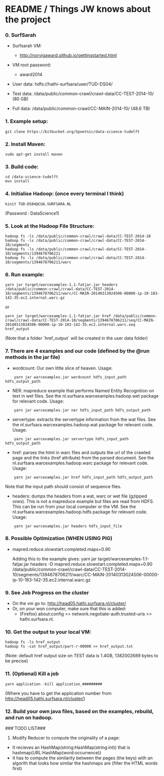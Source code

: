 # README / Things JW knows about the project #

### 0. SurfSarah ###

* Surfsarah VM: 
    * http://norvigaward.github.io/gettingstarted.html

* VM root password: 
    * award2014

* User data: hdfs://hathi-surfsara/user/TUD-DS04/
* Test data: /data/public/common-crawl/crawl-data/CC-TEST-2014-10/ (80 GB)
* Full data: /data/public/common-crawl/CC-MAIN-2014-10/ (48.6 TB)

### 1. Example setup: ###
    git clone https://bitbucket.org/Spoetnic/data-science-tudelft

### 2. Install Maven: ###
    sudo apt-get install maven

### 3. Build code: ###
    cd /data-science-tudelft
    mvn install

### 4. Initialise Hadoop: (once every terminal I think) ###
    kinit TUD-DS04@CUA.SURFSARA.NL  
(Password : DataScience1)

### 5. Look at the Hadoop File Structure: ###
    hadoop fs -ls /data/public/common-crawl/crawl-data/CC-TEST-2014-10
    hadoop fs -ls /data/public/common-crawl/crawl-data/CC-TEST-2014-10/segments
    hadoop fs -ls /data/public/common-crawl/crawl-data/CC-TEST-2014-10/segments/1394678706211
    hadoop fs -ls /data/public/common-crawl/crawl-data/CC-TEST-2014-10/segments/1394678706211/warc


### 6. Run example: ###
    yarn jar target/warcexamples-1.1-fatjar.jar headers /data/public/common-crawl/crawl-data/CC-TEST-2014-10/segments/1394678706211/warc/CC-MAIN-20140313024506-00000-ip-10-183-142-35.ec2.internal.warc.gz

or

    yarn jar target/warcexamples-1.1-fatjar.jar href /data/public/common-crawl/crawl-data/CC-TEST-2014-10/segments/1394678706211/seq/CC-MAIN-20140313024506-00000-ip-10-183-142-35.ec2.internal.warc.seq href_output
(Note that a folder ´href_output´ will be created in the user data folder)

### 7. There are 4 examples and our code (defined by the @run methods in the jar file) ###
* wordcount: Our own little slice of heaven. Usage:
~~~~
    yarn jar warcexamples.jar wordcount hdfs_input_path hdfs_output_path
~~~~

* NER: mapreduce example that performs Named Entity Recognition on text in wet files. See the nl.surfsara.warcexamples.hadoop.wet package for relevant code. Usage:
~~~~
    yarn jar warcexamples.jar ner hdfs_input_path hdfs_output_path
~~~~
* servertype: extracts the servertype information from the wat files. See the nl.surfsara.warcexamples.hadoop.wat package for relevant code. Usage:
~~~~
    yarn jar warcexamples.jar servertype hdfs_input_path hdfs_output_path
~~~~
* href: parses the html in warc files and outputs the url of the crawled page and the links (href attribute) from the parsed document. See the nl.surfsara.warcexamples.hadoop.warc package for relevant code. Usage:
~~~~
    yarn jar warcexamples.jar href hdfs_input_path hdfs_output_path
~~~~

Note that the input path should consist of sequence files.

* headers: dumps the headers from a wat, warc or wet file (gzipped ones). This is not a mapreduce example but files are read from HDFS. This can be run from your local computer or the VM. See the nl.surfsara.warcexamples.hadoop.hdfs package for relevant code. Usage:
~~~~
    yarn jar warcexamples.jar headers hdfs_input_file
~~~~
### 8. Possible Optimization (WHEN USING PIG) ###
* mapred.reduce.slowstart.completed.maps=0.90
  
  Adding this to the example gives:
    yarn jar target/warcexamples-1.1-fatjar.jar headers -D mapred.reduce.slowstart.completed.maps=0.90 /data/public/common-crawl/crawl-data/CC-TEST-2014-10/segments/1394678706211/warc/CC-MAIN-20140313024506-00000-ip-10-183-142-35.ec2.internal.warc.gz

### 9. See Job Progress on the cluster ###

* On the vm go to: http://head05.hathi.surfsara.nl/cluster/
* Or, on your won computer, make sure that this is added:
    * (Firefox) about:config >> network.negotiate-auth.trusted-uris >> hathi.surfsara.nl.

### 10. Get the output to your local VM: ###
    hadoop fs -ls href_output
    hadoop fs -cat href_output/part-r-00000 >> href_output.txt
(Note: default href output size on TEST data is 1.4GB, 1382002689 bytes to be precise)

### 11. (Optional) Kill a job ###
    yarn application -kill application_#########
(Where you have to get the application number from http://head05.hathi.surfsara.nl/cluster/)

### 12. Build your own java files, based on the examples, rebuild, and run on hadoop. ###

###̉ TODO LIST###
1. Modify Reducer to compute the originality of a page:

* It recieves an HashMap(string:HashMap(string:int)) that is hashmap(URL:HashMap(word:occurrence))
* It has to compute the similarity between the pages (the keys) with an algorith that looks how similar the hashmaps are (filter the HTML words first)